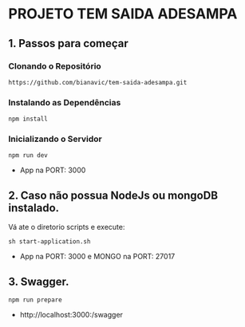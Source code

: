 # PROJETO TEM SAIDA ADESAMPA

## 1. Passos para começar

### Clonando o Repositório

`https://github.com/bianavic/tem-saida-adesampa.git`

### Instalando as Dependências

`npm install`


### Inicializando o Servidor

`npm run dev`

- App na PORT: 3000



## 2. Caso não possua NodeJs ou mongoDB instalado.

Vá ate o diretorio scripts e execute:

`sh start-application.sh`

- App na PORT: 3000 e MONGO na PORT: 27017

## 3. Swagger.

 `npm run prepare`

 - http://localhost:3000:/swagger